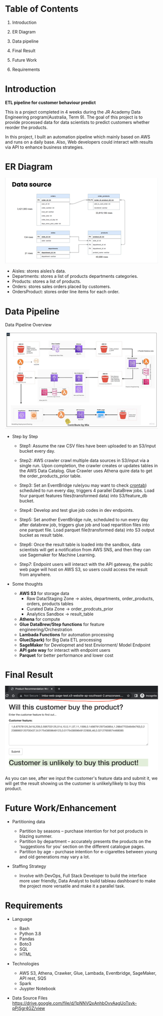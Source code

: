 # Table of Contents
1. Introduction

2. ER Diagram

3. Data pipeline

4. Final Result

5. Future Work

6. Requirements


# Introduction

**ETL pipeline for customer behaviour predict**

<p>This is a project completed in 4 weeks during the JR Academy Data Engineering program(Australia, Term 9). 
The goal of this project is to provide processed data for data scientists to predict customers whether reorder the products. 

In this project, I built an automation pipeline which mainly based on AWS and runs on a daily base. Also, Web developers could interact with results via API to enhance business strategies.  </p>

# ER Diagram


![ER Diagram](https://github.com/richa-beep/ETL-pipelin-for-customer-behavior-predict/blob/main/static/ER%20Diagram.png)

* Aisles: stores aisles’s data.
* Departments: stores a list of products departments categories.
* Products: stores a list of products.
* Orders: stores sales orders placed by customers.
* OrdersProduct: stores order line items for each order.

# Data Pipeline

Data Pipeline Overview

![data pipeline image](https://github.com/richa-beep/ETL-pipelin-for-customer-behavior-predict/blob/main/static/data%20pipeline.jpg)


* Step by Step
  * Step1: Assume the raw CSV files have been uploaded to an S3/input bucket every day.
  * Step2: AWS crawler crawl multiple data sources in S3/input via a single run. Upon completion, the crawler creates or updates tables in the AWS Data Catalog. Glue Crawler uses Athena quire data to get the order_products_prior table.
  * Step3: Set an EventBridge rule(you may want to check [crontab](https://crontab.guru/)) scheduled to run every day,  triggers 4 parallel DataBrew jobs. Load four parquet features files(transformed data) into S3/feature_db bucket.
          
  * Step4: Develop and test glue job codes in dev endpoints.
  * Step5: Set another EventBridge rule, scheduled to run every day after databrew job, triggers glue job and load repartition files into one parquet file. Load parquet file(transformed data) into S3 output bucket as result table.
  * Step6: Once the result table is loaded into the sandbox, data scientists will get a notification from AWS SNS, and then they can use Sagemaker for Machine Learning. 
  * Step7: Endpoint users will interact with the API gateway, the public web page will host on AWS S3, so users could access the result from anywhere.

 * Some thoughts 
   * __AWS S3__ for storage data
      * Raw Data/Staging Zone -> aisles, departments, order_products, orders, products tables
      * Curated Data Zone -> order_prodcuts_prior
      * Analytics Sandbox -> result_table  
    * __Athena__ for compute
    * __Glue DataBrew/Step functions__ for feature engineering/Orchestration
    * __Lambada Functions__ for automation processing
    * __Glue(Spark)__ for Big Data ETL processing
    * __SageMaker__ for Developmet and test Enviorment/ Model Endpoint
    * __API gate way__ for interact with endpoint users
    * __Parquet__ for better performance and lower cost


 # Final Result

 ![Final Result](https://github.com/richa-beep/ETL-pipelin-for-customer-behavior-predict/blob/main/static/Final%20Result.png)

As you can see, after we input the customer's feature data and submit it, we will get the result showing us the customer is unlikely/likely to buy this product.

 # Future Work/Enhancement

* Partitioning data
  * Partition by seasons – purchase intention for hot pot products in blazing summer.
  * Partition by department – accurately presents the products on the ‘suggestions for you’ section on the different catalogue pages.
  * Partition by age - purchase intention for e-cigarettes between young and old generations may vary a lot.

* Staffing Strategy
   * Involve with DevOps, Full Stack Developer to build the interface more user friendly, Data Analyst to build tableau dashboard to make the project more versatile and make it a parallel task.


 # Requirements

 * Language
    * Bash
    * Python 3.8
    * Pandas
    * Boto3
    * SQL
    * HTML

* Technologies
   * AWS S3, Athena, Crawker, Glue, Lambada, Eventbridge, SageMaker, API rest, SQS
   * Spark
   * Juypter Notebook
   

* Data Source Files  
https://drive.google.com/file/d/1pNNVQxAnhbOvvAagUoTsvk-pPjSgr4GZ/view






 
